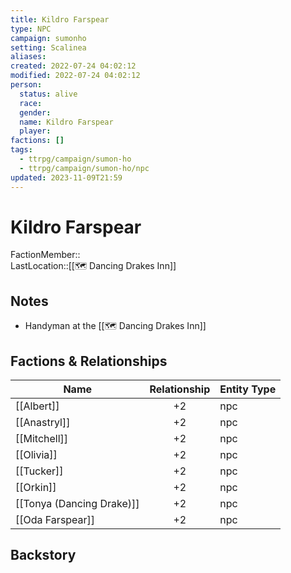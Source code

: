 ```yaml
---
title: Kildro Farspear
type: NPC
campaign: sumonho
setting: Scalinea
aliases: 
created: 2022-07-24 04:02:12
modified: 2022-07-24 04:02:12
person:
  status: alive
  race: 
  gender: 
  name: Kildro Farspear
  player: 
factions: []
tags:
  - ttrpg/campaign/sumon-ho
  - ttrpg/campaign/sumon-ho/npc
updated: 2023-11-09T21:59
---
```


# Kildro Farspear

FactionMember::  
LastLocation::[[🗺️ Dancing Drakes Inn]]

## Notes

- Handyman at the [[🗺️ Dancing Drakes Inn]]

## Factions & Relationships

| Name                      | Relationship | Entity Type |
| ------------------------- |:------------:| ----------- |
| [[Albert]]                |      +2      | npc         |
| [[Anastryl]]              |      +2      | npc         |
| [[Mitchell]]              |      +2      | npc         |
| [[Olivia]]                |      +2      | npc         |
| [[Tucker]]                |      +2      | npc         |
| [[Orkin]]                 |      +2      | npc         |
| [[Tonya (Dancing Drake)]] |      +2      | npc         |
| [[Oda Farspear]]          |      +2      | npc         |



## Backstory
